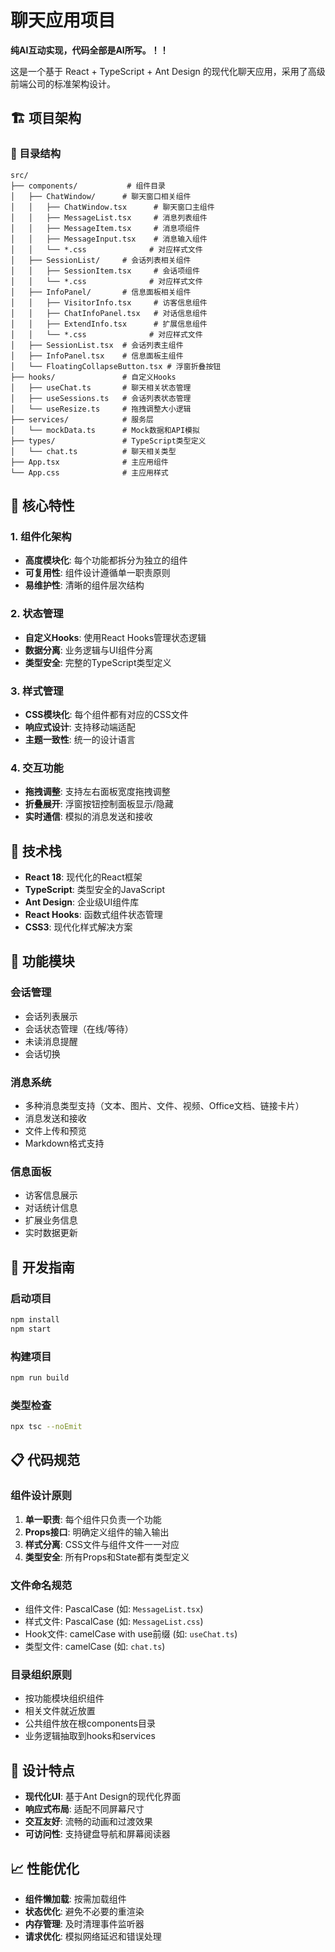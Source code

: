 # 聊天应用项目

**纯AI互动实现，代码全部是AI所写。！！**

这是一个基于 React + TypeScript + Ant Design 的现代化聊天应用，采用了高级前端公司的标准架构设计。

## 🏗️ 项目架构

### 📁 目录结构

```
src/
├── components/           # 组件目录
│   ├── ChatWindow/      # 聊天窗口相关组件
│   │   ├── ChatWindow.tsx      # 聊天窗口主组件
│   │   ├── MessageList.tsx     # 消息列表组件
│   │   ├── MessageItem.tsx     # 消息项组件
│   │   ├── MessageInput.tsx    # 消息输入组件
│   │   └── *.css              # 对应样式文件
│   ├── SessionList/     # 会话列表相关组件
│   │   ├── SessionItem.tsx     # 会话项组件
│   │   └── *.css              # 对应样式文件
│   ├── InfoPanel/       # 信息面板相关组件
│   │   ├── VisitorInfo.tsx     # 访客信息组件
│   │   ├── ChatInfoPanel.tsx   # 对话信息组件
│   │   ├── ExtendInfo.tsx      # 扩展信息组件
│   │   └── *.css              # 对应样式文件
│   ├── SessionList.tsx  # 会话列表主组件
│   ├── InfoPanel.tsx    # 信息面板主组件
│   └── FloatingCollapseButton.tsx # 浮窗折叠按钮
├── hooks/               # 自定义Hooks
│   ├── useChat.ts       # 聊天相关状态管理
│   ├── useSessions.ts   # 会话列表状态管理
│   └── useResize.ts     # 拖拽调整大小逻辑
├── services/            # 服务层
│   └── mockData.ts      # Mock数据和API模拟
├── types/               # TypeScript类型定义
│   └── chat.ts          # 聊天相关类型
├── App.tsx              # 主应用组件
└── App.css              # 主应用样式
```

## 🎯 核心特性

### 1. 组件化架构
- **高度模块化**: 每个功能都拆分为独立的组件
- **可复用性**: 组件设计遵循单一职责原则
- **易维护性**: 清晰的组件层次结构

### 2. 状态管理
- **自定义Hooks**: 使用React Hooks管理状态逻辑
- **数据分离**: 业务逻辑与UI组件分离
- **类型安全**: 完整的TypeScript类型定义

### 3. 样式管理
- **CSS模块化**: 每个组件都有对应的CSS文件
- **响应式设计**: 支持移动端适配
- **主题一致性**: 统一的设计语言

### 4. 交互功能
- **拖拽调整**: 支持左右面板宽度拖拽调整
- **折叠展开**: 浮窗按钮控制面板显示/隐藏
- **实时通信**: 模拟的消息发送和接收

## 🔧 技术栈

- **React 18**: 现代化的React框架
- **TypeScript**: 类型安全的JavaScript
- **Ant Design**: 企业级UI组件库
- **React Hooks**: 函数式组件状态管理
- **CSS3**: 现代化样式解决方案

## 📱 功能模块

### 会话管理
- 会话列表展示
- 会话状态管理（在线/等待）
- 未读消息提醒
- 会话切换

### 消息系统
- 多种消息类型支持（文本、图片、文件、视频、Office文档、链接卡片）
- 消息发送和接收
- 文件上传和预览
- Markdown格式支持

### 信息面板
- 访客信息展示
- 对话统计信息
- 扩展业务信息
- 实时数据更新

## 🚀 开发指南

### 启动项目
```bash
npm install
npm start
```

### 构建项目
```bash
npm run build
```

### 类型检查
```bash
npx tsc --noEmit
```

## 📋 代码规范

### 组件设计原则
1. **单一职责**: 每个组件只负责一个功能
2. **Props接口**: 明确定义组件的输入输出
3. **样式分离**: CSS文件与组件文件一一对应
4. **类型安全**: 所有Props和State都有类型定义

### 文件命名规范
- 组件文件: PascalCase (如: `MessageList.tsx`)
- 样式文件: PascalCase (如: `MessageList.css`)
- Hook文件: camelCase with use前缀 (如: `useChat.ts`)
- 类型文件: camelCase (如: `chat.ts`)

### 目录组织原则
- 按功能模块组织组件
- 相关文件就近放置
- 公共组件放在根components目录
- 业务逻辑抽取到hooks和services

## 🎨 设计特点

- **现代化UI**: 基于Ant Design的现代化界面
- **响应式布局**: 适配不同屏幕尺寸
- **交互友好**: 流畅的动画和过渡效果
- **可访问性**: 支持键盘导航和屏幕阅读器

## 📈 性能优化

- **组件懒加载**: 按需加载组件
- **状态优化**: 避免不必要的重渲染
- **内存管理**: 及时清理事件监听器
- **请求优化**: 模拟网络延迟和错误处理 